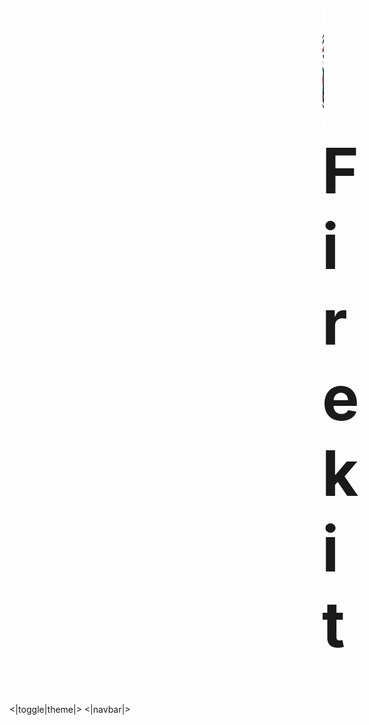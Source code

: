 <h1 style="vertical-align: middle; font-size: 100px; margin-left: 500px;"><img style="vertical-align: middle;" src="./image/Firekit-logo.png" width="200" height="200" />Firekit</h1>
<|toggle|theme|>
<|navbar|>